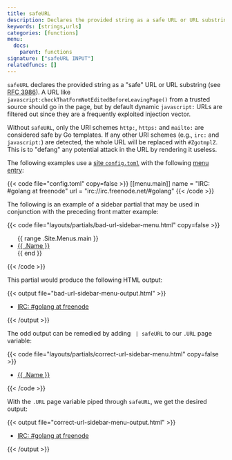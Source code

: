 ```yaml
---
title: safeURL
description: Declares the provided string as a safe URL or URL substring.
keywords: [strings,urls]
categories: [functions]
menu:
  docs:
    parent: functions
signature: ["safeURL INPUT"]
relatedfuncs: []
---
```


`safeURL` declares the provided string as a "safe" URL or URL substring (see [RFC 3986]). A URL like `javascript:checkThatFormNotEditedBeforeLeavingPage()` from a trusted source should go in the page, but by default dynamic `javascript:` URLs are filtered out since they are a frequently exploited injection vector.

Without `safeURL`, only the URI schemes `http:`, `https:` and `mailto:` are considered safe by Go templates. If any other URI schemes (e.g., `irc:` and `javascript:`) are detected, the whole URL will be replaced with `#ZgotmplZ`. This is to "defang" any potential attack in the URL by rendering it useless.

The following examples use a [site `config.toml`][configuration] with the following [menu entry][menus]:

{{< code file="config.toml" copy=false >}}
[[menu.main]]
    name = "IRC: #golang at freenode"
    url = "irc://irc.freenode.net/#golang"
{{< /code >}}

The following is an example of a sidebar partial that may be used in conjunction with the preceding front matter example:

{{< code file="layouts/partials/bad-url-sidebar-menu.html" copy=false >}}
<!-- This unordered list may be part of a sidebar menu -->
<ul>
  {{ range .Site.Menus.main }}
  <li><a href="{{ .URL }}">{{ .Name }}</a></li>
  {{ end }}
</ul>
{{< /code >}}

This partial would produce the following HTML output:

{{< output file="bad-url-sidebar-menu-output.html" >}}
<!-- This unordered list may be part of a sidebar menu -->
<ul>
    <li><a href="#ZgotmplZ">IRC: #golang at freenode</a></li>
</ul>
{{< /output >}}

The odd output can be remedied by adding ` | safeURL` to our `.URL` page variable:

{{< code file="layouts/partials/correct-url-sidebar-menu.html" copy=false >}}
<!-- This unordered list may be part of a sidebar menu -->
<ul>
    <li><a href="{{ .URL | safeURL }}">{{ .Name }}</a></li>
</ul>
{{< /code >}}

With the `.URL` page variable piped through `safeURL`, we get the desired output:

{{< output file="correct-url-sidebar-menu-output.html" >}}
<ul class="sidebar-menu">
    <li><a href="irc://irc.freenode.net/#golang">IRC: #golang at freenode</a></li>
</ul>
{{< /output >}}

[configuration]: /getting-started/configuration/
[menus]: /content-management/menus/
[RFC 3986]: https://tools.ietf.org/html/rfc3986
